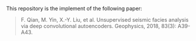 This repository is the implement of the following paper:
> F. Qian, M. Yin, X.-Y. Liu, et al. Unsupervised seismic facies analysis via deep convolutional autoencoders. Geophysics, 2018, 83(3): A39-A43.
